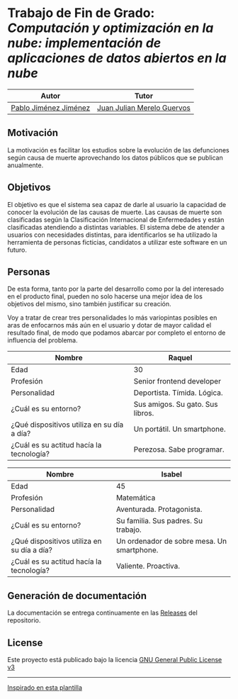 # Trabajo de Fin de Grado: *Computación y optimización en la nube: implementación de aplicaciones de datos abiertos en la nube*


| Autor | Tutor |
|:---:|:---:|
| [Pablo Jiménez Jiménez](https://github.com/pablojj1808) | [Juan Julian Merelo Guervos](https://github.com/JJ) |

## Motivación
La motivación es facilitar los estudios sobre la evolución de las defunciones según causa de muerte aprovechando los datos públicos que se publican anualmente.

## Objetivos
El objetivo es que el sistema sea capaz de darle al usuario la capacidad de conocer la evolución de las causas de muerte. Las causas de muerte son clasificadas según la Clasificación Internacional de Enfermedades y están clasificadas atendiendo a distintas variables. El sistema debe de atender a usuarios con necesidades distintas, para identificarlos se ha utilizado la herramienta de personas ficticias, candidatos a utilizar este software en un futuro.

## Personas
De esta forma, tanto por la parte del desarrollo como por la del interesado en el producto final, pueden no solo hacerse una mejor idea de los objetivos del mismo, sino también justificar su creación.

Voy a tratar de crear tres personalidades lo más variopintas posibles en aras de enfocarnos más aún en el usuario y dotar de mayor calidad el resultado final, de modo que podamos abarcar por completo el entorno de influencia del problema.


| Nombre | Raquel |
| --- | --- |
| Edad | 30 |
| Profesión | Senior frontend developer |
| Personalidad | Deportista. Tímida.  Lógica. |
| ¿Cuál es su entorno? | Sus amigos. Su gato. Sus libros. |
| ¿Qué dispositivos utiliza en su día a día? | Un portátil. Un smartphone. |
| ¿Cuál es su actitud hacía la tecnología? | Perezosa.  Sabe programar. |

| Nombre | Isabel                                                                     |
| --- |-------------------------------------------------------------------------------|
| Edad | 45                                                                           |
| Profesión | Matemática                                                             |
| Personalidad | Aventurada. Protagonista.                                            |
| ¿Cuál es su entorno? | Su familia. Sus padres.  Su trabajo.                         |
| ¿Qué dispositivos utiliza en su día a día? | Un ordenador de sobre mesa. Un smartphone.  |
| ¿Cuál es su actitud hacía la tecnología? | Valiente. Proactiva.                                                           |

## Generación de documentación
La documentación se entrega continuamente en las [Releases](https://github.com/pablojjimenez/TFG/releases/tag/0.0.1) del repositorio.

## License
Este proyecto está publicado bajo la licencia [GNU General Public License v3](https://opensource.org/licenses/GPL-3.0)

------
[Inspirado en esta plantilla](https://github.com/JJ/plantilla-TFG-ETSIIT)

